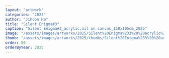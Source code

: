 ```yaml
---
layout: "artwork"
categories: "2025"
author: "Jihoon Ha"
title: "Silent Enigma#3"
caption: "Silent Enigma#3_acrylic,oil on canvas_150x105cm_2025"
image: "/assets/images/artworks/2025/Silent%20Enigma%233%20%20acrylic%2Coil%20on%20canvas%20150x105cm2025.jpg"
thumb: "/assets/images/artworks/2025/thumbs/Silent%20Enigma%233%20%20acrylic%2Coil%20on%20canvas%20150x105cm2025.jpg"
order: 80
orderByYear: 2025
---
```

